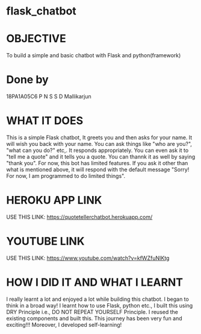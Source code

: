 # flask_chatbot

# OBJECTIVE
To build a simple and basic chatbot with Flask and python(framework)
# Done by
18PA1A05C6 P N S S D Mallikarjun

# WHAT IT DOES

This is a simple Flask chatbot, It greets you and then asks for your name. It will wish you back with your name. You can ask things like "who are you?", "what can you do?" etc,. It responds appropriately. You can even ask it to "tell me a quote" and it tells you a quote. You can thannk it as well by saying "thank you". For now, this bot has limited features. If you ask it other than what is mentioned above, it will respond with the default message "Sorry! For now, I am programmed to do limited things". 


# HEROKU APP LINK
USE THIS LINK: https://quotetellerchatbot.herokuapp.com/


# YOUTUBE LINK
USE THIS LINK: https://www.youtube.com/watch?v=kfWZfuNIKtg

# HOW I DID IT AND WHAT I LEARNT
I really learnt a lot and enjoyed a lot while building this chatbot. I began to think in a broad way! I learnt how  to use Flask, python etc., I built this using DRY Principle i.e., DO NOT REPEAT YOURSELF Principle. I reused the existing components and built this. This journey has been very fun and exciting!!! Moreover, I developed self-learning!
